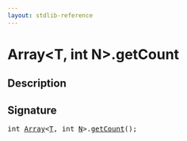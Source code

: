 ```yaml
---
layout: stdlib-reference
---
```


# Array\<T, int N\>\.getCount

## Description





## Signature 

<pre>
<span class="code_keyword">int</span> <a href="index.html" class="code_type">Array</a>&lt;<a href="index.html#typeparam-T" class="code_type">T</a>, <span class="code_keyword">int</span> <a href="index.html#decl-N" class="code_var">N</a>&gt;.<a href="getcount-3.html">getCount</a>();

</pre>

